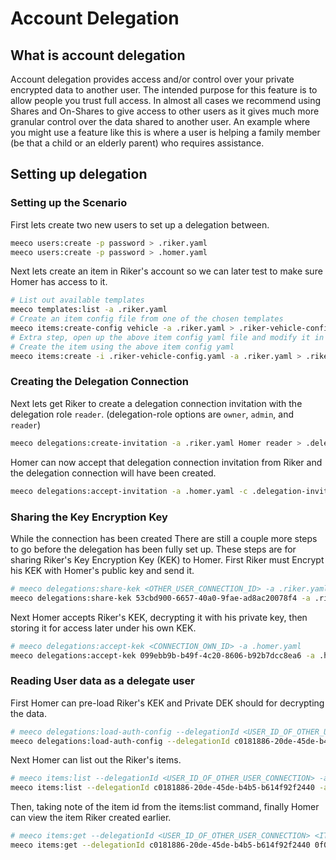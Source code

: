 # Account Delegation

## What is account delegation

Account delegation provides access and/or control over your private encrypted data to another user. The intended purpose for this feature is to allow people you trust full access. In almost all cases we recommend using Shares and On-Shares to give access to other users as it gives much more granular control over the data shared to another user. An example where you might use a feature like this is where a user is helping a family member (be that a child or an elderly parent) who requires assistance.

## Setting up delegation

### Setting up the Scenario

First lets create two new users to set up a delegation between.

```bash
meeco users:create -p password > .riker.yaml
meeco users:create -p password > .homer.yaml
```

Next lets create an item in Riker's account so we can later test to make sure Homer has access to it.

```bash
# List out available templates
meeco templates:list -a .riker.yaml
# Create an item config file from one of the chosen templates
meeco items:create-config vehicle -a .riker.yaml > .riker-vehicle-config.yaml
# Extra step, open up the above item config yaml file and modify it in your chosen text editor
# Create the item using the above item config yaml
meeco items:create -i .riker-vehicle-config.yaml -a .riker.yaml > .riker-vehicle.yaml
```

### Creating the Delegation Connection

Next lets get Riker to create a delegation connection invitation with the delegation role `reader`. (delegation-role options are `owner`, `admin`, and `reader`)

```bash
meeco delegations:create-invitation -a .riker.yaml Homer reader > .delegation-invitation.yaml
```

Homer can now accept that delegation connection invitation from Riker and the delegation connection will have been created.

```bash
meeco delegations:accept-invitation -a .homer.yaml -c .delegation-invitation.yaml Riker > .delegation-connection.yaml
```

### Sharing the Key Encryption Key

While the connection has been created There are still a couple more steps to go before the delegation has been fully set up. These steps are for sharing Riker's Key Encryption Key (KEK) to Homer. First Riker must Encrypt his KEK with Homer's public key and send it.

```bash
# meeco delegations:share-kek <OTHER_USER_CONNECTION_ID> -a .riker.yaml
meeco delegations:share-kek 53cbd900-6657-40a0-9fae-ad8ac20078f4 -a .riker.yaml
```

Next Homer accepts Riker's KEK, decrypting it with his private key, then storing it for access later under his own KEK.

```bash
# meeco delegations:accept-kek <CONNECTION_OWN_ID> -a .homer.yaml
meeco delegations:accept-kek 099ebb9b-b49f-4c20-8606-b92b7dcc8ea6 -a .homer.yaml
```

### Reading User data as a delegate user

First Homer can pre-load Riker's KEK and Private DEK should for decrypting the data.

```bash
# meeco delegations:load-auth-config --delegationId <USER_ID_OF_OTHER_USER_CONNECTION> -a .homer.yaml > .homer-with-riker-delegation.yaml
meeco delegations:load-auth-config --delegationId c0181886-20de-45de-b4b5-b614f92f2440 -a .homer.yaml > .homer-with-riker-delegation.yaml
```

Next Homer can list out the Riker's items.

```bash
# meeco items:list --delegationId <USER_ID_OF_OTHER_USER_CONNECTION> -a .homer.yaml
meeco items:list --delegationId c0181886-20de-45de-b4b5-b614f92f2440 -a .homer.yaml
```

Then, taking note of the item id from the items:list command, finally Homer can view the item Riker created earlier.

```bash
# meeco items:get --delegationId <USER_ID_OF_OTHER_USER_CONNECTION> <ITEM_)I> -a .homer-with-riker-delegation.yaml
meeco items:get --delegationId c0181886-20de-45de-b4b5-b614f92f2440 0f0dc0d3-d7f4-42e6-8b46-e41bf3a51d2a -a .homer-with-riker-delegation.yaml
```
